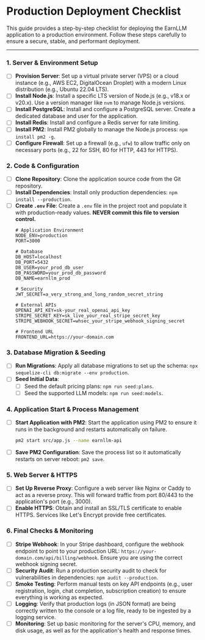 # Production Deployment Checklist

This guide provides a step-by-step checklist for deploying the EarnLLM application to a production environment. Follow these steps carefully to ensure a secure, stable, and performant deployment.

---

### 1. Server & Environment Setup

- [ ] **Provision Server**: Set up a virtual private server (VPS) or a cloud instance (e.g., AWS EC2, DigitalOcean Droplet) with a modern Linux distribution (e.g., Ubuntu 22.04 LTS).
- [ ] **Install Node.js**: Install a specific LTS version of Node.js (e.g., v18.x or v20.x). Use a version manager like `nvm` to manage Node.js versions.
- [ ] **Install PostgreSQL**: Install and configure a PostgreSQL server. Create a dedicated database and user for the application.
- [ ] **Install Redis**: Install and configure a Redis server for rate limiting.
- [ ] **Install PM2**: Install PM2 globally to manage the Node.js process: `npm install pm2 -g`.
- [ ] **Configure Firewall**: Set up a firewall (e.g., `ufw`) to allow traffic only on necessary ports (e.g., 22 for SSH, 80 for HTTP, 443 for HTTPS).

### 2. Code & Configuration

- [ ] **Clone Repository**: Clone the application source code from the Git repository.
- [ ] **Install Dependencies**: Install only production dependencies: `npm install --production`.
- [ ] **Create `.env` File**: Create a `.env` file in the project root and populate it with production-ready values. **NEVER commit this file to version control.**
    ```env
    # Application Environment
    NODE_ENV=production
    PORT=3000

    # Database
    DB_HOST=localhost
    DB_PORT=5432
    DB_USER=your_prod_db_user
    DB_PASSWORD=your_prod_db_password
    DB_NAME=earnllm_prod

    # Security
    JWT_SECRET=a_very_strong_and_long_random_secret_string

    # External APIs
    OPENAI_API_KEY=sk-your_real_openai_api_key
    STRIPE_SECRET_KEY=sk_live_your_real_stripe_secret_key
    STRIPE_WEBHOOK_SECRET=whsec_your_stripe_webhook_signing_secret

    # Frontend URL
    FRONTEND_URL=https://your-domain.com
    ```

### 3. Database Migration & Seeding

- [ ] **Run Migrations**: Apply all database migrations to set up the schema: `npx sequelize-cli db:migrate --env production`.
- [ ] **Seed Initial Data**:
    - [ ] Seed the default pricing plans: `npm run seed:plans`.
    - [ ] Seed the supported LLM models: `npm run seed:models`.

### 4. Application Start & Process Management

- [ ] **Start Application with PM2**: Start the application using PM2 to ensure it runs in the background and restarts automatically on failure.
    ```bash
    pm2 start src/app.js --name earnllm-api
    ```
- [ ] **Save PM2 Configuration**: Save the process list so it automatically restarts on server reboot: `pm2 save`.

### 5. Web Server & HTTPS

- [ ] **Set Up Reverse Proxy**: Configure a web server like Nginx or Caddy to act as a reverse proxy. This will forward traffic from port 80/443 to the application's port (e.g., 3000).
- [ ] **Enable HTTPS**: Obtain and install an SSL/TLS certificate to enable HTTPS. Services like Let's Encrypt provide free certificates.

### 6. Final Checks & Monitoring

- [ ] **Stripe Webhook**: In your Stripe dashboard, configure the webhook endpoint to point to your production URL: `https://your-domain.com/api/billing/webhook`. Ensure you are using the correct webhook signing secret.
- [ ] **Security Audit**: Run a production security audit to check for vulnerabilities in dependencies: `npm audit --production`.
- [ ] **Smoke Testing**: Perform manual tests on key API endpoints (e.g., user registration, login, chat completion, subscription creation) to ensure everything is working as expected.
- [ ] **Logging**: Verify that production logs (in JSON format) are being correctly written to the console or a log file, ready to be ingested by a logging service.
- [ ] **Monitoring**: Set up basic monitoring for the server's CPU, memory, and disk usage, as well as for the application's health and response times.
